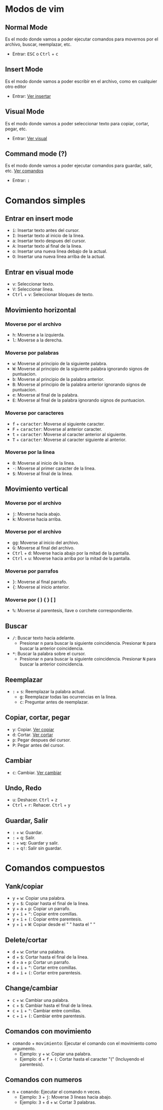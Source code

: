 # Modos de vim

## Normal Mode
Es el modo donde vamos a poder ejecutar comandos para movernos por el archivo, buscar, reemplazar, etc.
- Entrar: <kbd>ESC</kbd> o <kbd>Ctrl</kbd> + <kbd>c</kbd>

## Insert Mode
Es el modo donde vamos a poder escribir en el archivo, como en cualquier otro editor
- Entrar: [Ver insertar](#Entrar-en-insert-mode)

## Visual Mode
Es el modo donde vamos a poder seleccionar texto para copiar, cortar, pegar, etc.
- Entrar: [Ver visual](#Entrar-en-visual-mode)

## Command mode (?)
Es el modo donde vamos a poder ejecutar comandos para guardar, salir, etc. [Ver comandos](#Guardar-salir)
- Entrar: <kbd>:</kbd>


# Comandos simples

## Entrar en insert mode
- <kbd>i</kbd>: Insertar texto antes del cursor.
- <kbd>I</kbd>: Insertar texto al inicio de la linea.
- <kbd>a</kbd>: Insertar texto despues del cursor.
- <kbd>A</kbd>: Insertar texto al final de la linea.
- <kbd>o</kbd>: Insertar una nueva linea debajo de la actual.
- <kbd>O</kbd>: Insertar una nueva linea arriba de la actual.

## Entrar en visual mode
- <kbd>v</kbd>: Seleccionar texto.
- <kbd>V</kbd>: Seleccionar linea.
- <kbd>Ctrl</kbd> + <kbd>v</kbd>: Seleccionar bloques de texto.

## Movimiento horizontal

### Moverse por el archivo
- <kbd>h</kbd>: Moverse a la izquierda.
- <kbd>l</kbd>: Moverse a la derecha.

### Moverse por palabras

- <kbd>w</kbd>: Moverse al principio de la siguiente palabra.
- <kbd>W</kbd>: Moverse al principio de la siguiente palabra ignorando signos de puntuacion.
- <kbd>b</kbd>: Moverse al principio de la palabra anterior.
- <kbd>B</kbd>: Moverse al principio de la palabra anterior ignorando signos de puntuacion.
- <kbd>e</kbd>: Moverse al final de la palabra.
- <kbd>E</kbd>: Moverse al final de la palabra ignorando signos de puntuacion.

### Moverse por caracteres
- <kbd>f</kbd> + <kbd>caracter</kbd>: Moverse al siguiente caracter.
- <kbd>F</kbd> + <kbd>caracter</kbd>: Moverse al anterior caracter.
- <kbd>t</kbd> + <kbd>caracter</kbd>: Moverse al caracter anterior al siguiente.
- <kbd>T</kbd> + <kbd>caracter</kbd>: Moverse al caracter siguiente al anterior.

### Moverse por la linea
- <kbd>0</kbd>: Moverse al inicio de la linea.
- <kbd>-</kbd>: Moverse al primer caracter de la linea.
- <kbd>$</kbd>: Moverse al final de la linea.

## Movimiento vertical

### Moverse por el archivo
- <kbd>j</kbd>: Moverse hacia abajo.
- <kbd>k</kbd>: Moverse hacia arriba.

### Moverse por el archivo
- <kbd>gg</kbd>: Moverse al inicio del archivo.
- <kbd>G</kbd>: Moverse al final del archivo.
- <kbd>Ctrl</kbd> + <kbd>d</kbd>: Moverse hacia abajo por la mitad de la pantalla.
- <kbd>Ctrl</kbd> + <kbd>u</kbd>: Moverse hacia arriba por la mitad de la pantalla.

### Moverse por parrafos
- <kbd>}</kbd>: Moverse al final parrafo.
- <kbd>{</kbd>: Moverse al inicio anterior.

### Moverse por ( ) { } [ ]
- <kbd>%</kbd>: Moverse al parentesis, llave o corchete correspondiente.

## Buscar
- <kbd>/</kbd>: Buscar texto hacia adelante. 
    - Presionar <kbd>n</kbd> para buscar la siguiente coincidencia. Presionar <kbd>N</kbd> para buscar la anterior coincidencia.
- <kbd>*</kbd>: Buscar la palabra sobre el cursor.
    - Presionar <kbd>n</kbd> para buscar la siguiente coincidencia. Presionar <kbd>N</kbd> para buscar la anterior coincidencia.

## Reemplazar
- <kbd>:</kbd> + <kbd>s</kbd>: Reemplazar la palabra actual.
    - <kbd>g</kbd>: Reemplazar todas las ocurrencias en la linea.
    - <kbd>c</kbd>: Preguntar antes de reemplazar.

## Copiar, cortar, pegar
- <kbd>y</kbd>: Copiar. [Ver copiar](#Yankcopiar)
- <kbd>d</kbd>: Cortar. [Ver cortar](#Deletecortar)
- <kbd>p</kbd>: Pegar despues del cursor.
- <kbd>P</kbd>: Pegar antes del cursor.

## Cambiar
- <kbd>c</kbd>: Cambiar. [Ver cambiar](#Changecambiar)

## Undo, Redo
- <kbd>u</kbd>: Deshacer. <kbd>Ctrl</kbd> + <kbd>z</kbd>
- <kbd>Ctrl</kbd> + <kbd>r</kbd>: Rehacer. <kbd>Ctrl</kbd> + <kbd>y</kbd>

## Guardar, Salir
- <kbd>:</kbd> + <kbd>w</kbd>: Guardar.
- <kbd>:</kbd> + <kbd>q</kbd>: Salir.
- <kbd>:</kbd> + <kbd>wq</kbd>: Guardar y salir.
- <kbd>:</kbd> + <kbd>q!</kbd>: Salir sin guardar.

# Comandos compuestos

## Yank/copiar
- <kbd>y</kbd> + <kbd>w</kbd>: Copiar una palabra.
- <kbd>y</kbd> + <kbd>$</kbd>: Copiar hasta el final de la linea.
- <kbd>y</kbd> + <kbd>a</kbd> + <kbd>p</kbd>: Copiar un parrafo.
- <kbd>y</kbd> + <kbd>i</kbd> + <kbd>"</kbd>: Copiar entre comillas.
- <kbd>y</kbd> + <kbd>i</kbd> + <kbd>(</kbd>: Copiar entre parentesis.
- <kbd>y</kbd> + <kbd>i</kbd> + <kbd>W</kbd>: Copiar desde el " " hasta el " "

## Delete/cortar
- <kbd>d</kbd> + <kbd>w</kbd>: Cortar una palabra.
- <kbd>d</kbd> + <kbd>$</kbd>: Cortar hasta el final de la linea.
- <kbd>d</kbd> + <kbd>a</kbd> + <kbd>p</kbd>: Cortar un parrafo.
- <kbd>d</kbd> + <kbd>i</kbd> + <kbd>"</kbd>: Cortar entre comillas.
- <kbd>d</kbd> + <kbd>i</kbd> + <kbd>(</kbd>: Cortar entre parentesis.

## Change/cambiar
- <kbd>c</kbd> + <kbd>w</kbd>: Cambiar una palabra.
- <kbd>c</kbd> + <kbd>$</kbd>: Cambiar hasta el final de la linea.
- <kbd>c</kbd> + <kbd>i</kbd> + <kbd>"</kbd>: Cambiar entre comillas.
- <kbd>c</kbd> + <kbd>i</kbd> + <kbd>(</kbd>: Cambiar entre parentesis.

## Comandos con movimiento
- <kbd>comando</kbd> + <kbd>movimiento</kbd>: Ejecutar el comando con el movimiento como argumento.
    - Ejemplo: <kbd>y</kbd> + <kbd>w</kbd>: Copiar una palabra.
    - Ejemplo: <kbd>d</kbd> + <kbd>f</kbd> + <kbd>(</kbd>: Cortar hasta el caracter "(" (Incluyendo el parentesis).

## Comandos con numeros
- <kbd>n</kbd> + <kbd>comando</kbd>: Ejecutar el comando n veces.
    - Ejemplo: <kbd>3</kbd> + <kbd>j</kbd>: Moverse 3 lineas hacia abajo.
    - Ejemplo: <kbd>3</kbd> + <kbd>d</kbd> + <kbd>w</kbd>: Cortar 3 palabras.
